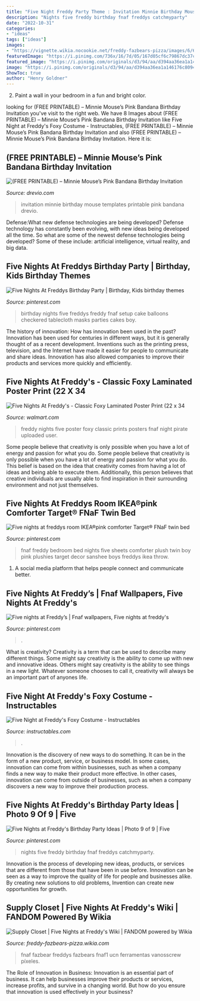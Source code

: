 ```yaml
---
title: "Five Night Freddy Party Theme : Invitation Minnie Birthday Mouse Templates Printable Pink Bandana Drevio"
description: "Nights five freddy birthday fnaf freddys catchmyparty"
date: "2022-10-31"
categories:
- "ideas"
tags: ["ideas"]
images:
- "https://vignette.wikia.nocookie.net/freddy-fazbears-pizza/images/6/62/62.png/revision/latest?cb=20140825032125"
featuredImage: "https://i.pinimg.com/736x/16/7d/05/167d05cf6c79867dc37c12dee2b00718.jpg"
featured_image: "https://i.pinimg.com/originals/d3/94/aa/d394aa36ea1a146176c8094a405358bb.jpg"
image: "https://i.pinimg.com/originals/d3/94/aa/d394aa36ea1a146176c8094a405358bb.jpg"
ShowToc: true
author: "Henry Goldner"
---
```



2. Paint a wall in your bedroom in a fun and bright color.

	

		
looking for (FREE PRINTABLE) – Minnie Mouse’s Pink Bandana Birthday Invitation you've visit to the right web. We have 8 Images about (FREE PRINTABLE) – Minnie Mouse’s Pink Bandana Birthday Invitation like Five Night at Freddy&#039;s Foxy Costume - Instructables, (FREE PRINTABLE) – Minnie Mouse’s Pink Bandana Birthday Invitation and also (FREE PRINTABLE) – Minnie Mouse’s Pink Bandana Birthday Invitation. Here it is:
		
    
## (FREE PRINTABLE) – Minnie Mouse’s Pink Bandana Birthday Invitation

<img loading=lazy src="https://www.drevio.com/wp-content/uploads/2020/02/Minnie-mouse-Birthday-Invitation-watermark.jpg" onerror="this.onerror=null;this.src='https://tse1.mm.bing.net/th?id=OIP.hm5ePtmrpkyT7N0HyDVMYAHaKX&amp;pid=15.1';" alt="(FREE PRINTABLE) – Minnie Mouse’s Pink Bandana Birthday Invitation">

_Source: drevio.com_

>invitation minnie birthday mouse templates printable pink bandana drevio. 

	

Defense:What new defense technologies are being developed?
Defense technology has constantly been evolving, with new ideas being developed all the time. So what are some of the newest defense technologies being developed? Some of these include: artificial intelligence, virtual reality, and big data.

    
## Five Nights At Freddys Birthday Party | Birthday, Kids Birthday Themes

<img loading=lazy src="https://i.pinimg.com/736x/16/7d/05/167d05cf6c79867dc37c12dee2b00718.jpg" onerror="this.onerror=null;this.src='https://tse2.mm.bing.net/th?id=OIP._Lp7m2Ak0m91k_jz6PgsPQHaHa&amp;pid=15.1';" alt="Five Nights At Freddys Birthday Party | Birthday, Kids birthday themes">

_Source: pinterest.com_

>birthday nights five freddys freddy fnaf setup cake balloons checkered tablecloth masks parties cakes boy. 

	

The history of innovation: How has innovation been used in the past?
Innovation has been used for centuries in different ways, but it is generally thought of as a recent development. Inventions such as the printing press, television, and the Internet have made it easier for people to communicate and share ideas. Innovation has also allowed companies to improve their products and services more quickly and efficiently.

    
## Five Nights At Freddy&#039;s - Classic Foxy Laminated Poster Print (22 X 34

<img loading=lazy src="https://i5.walmartimages.com/asr/d179ad67-7d0e-4095-b0ca-64f88c299358_1.284a4e93021a6acc30a484d370da5412.jpeg" onerror="this.onerror=null;this.src='https://tse2.mm.bing.net/th?id=OIP.T_68e-OEZLNH8M93PHOPXgHaLO&amp;pid=15.1';" alt="Five Nights At Freddy&#039;s - Classic Foxy Laminated Poster Print (22 x 34">

_Source: walmart.com_

>freddy nights five poster foxy classic prints posters fnaf night pirate uploaded user. 

	

Some people believe that creativity is only possible when you have a lot of energy and passion for what you do.
Some people believe that creativity is only possible when you have a lot of energy and passion for what you do. This belief is based on the idea that creativity comes from having a lot of ideas and being able to execute them. Additionally, this person believes that creative individuals are usually able to find inspiration in their surrounding environment and not just themselves.

    
## Five Nights At Freddys Room IKEA®pink Comforter Target® FNaF Twin Bed

<img loading=lazy src="https://i.pinimg.com/736x/01/13/00/0113002eb34c2392884f1b6902b3e81d--pink-comforter-leave-a-comment.jpg" onerror="this.onerror=null;this.src='https://tse2.mm.bing.net/th?id=OIP.tMPLuZ2ETWmd_Mzh-tqklwHaJ3&amp;pid=15.1';" alt="Five nights at freddys room IKEA®pink comforter Target® FNaF twin bed">

_Source: pinterest.com_

>fnaf freddy bedroom bed nights five sheets comforter plush twin boy pink plushies target decor sanshee boys freddys ikea throw. 

	

1. A social media platform that helps people connect and communicate better.

    
## Five Nights At Freddy’s | Fnaf Wallpapers, Five Nights At Freddy&#039;s

<img loading=lazy src="https://i.pinimg.com/originals/5b/46/41/5b464140fff752cc7aa51e5da75c17ca.jpg" onerror="this.onerror=null;this.src='https://tse1.mm.bing.net/th?id=OIP.qrNRD9xP_WRJGkKA_lTVEgHaFj&amp;pid=15.1';" alt="Five nights at Freddy’s | Fnaf wallpapers, Five nights at freddy&#039;s">

_Source: pinterest.com_

>. 

	

What is creativity?
Creativity is a term that can be used to describe many different things. Some might say creativity is the ability to come up with new and innovative ideas. Others might say creativity is the ability to see things in a new light. Whatever someone chooses to call it, creativity will always be an important part of anyones life.

    
## Five Night At Freddy&#039;s Foxy Costume - Instructables

<img loading=lazy src="https://cdn.instructables.com/ORIG/FQQ/SUQF/I1VZAJ91/FQQSUQFI1VZAJ91.jpg?frame=1&amp;width=2100" onerror="this.onerror=null;this.src='https://tse2.mm.bing.net/th?id=OIP.cyP9-dLM-b4gbHnQj5hwLAHaGL&amp;pid=15.1';" alt="Five Night at Freddy&#039;s Foxy Costume - Instructables">

_Source: instructables.com_

>. 

	

Innovation is the discovery of new ways to do something. It can be in the form of a new product, service, or business model. In some cases, innovation can come from within businesses, such as when a company finds a new way to make their product more effective. In other cases, innovation can come from outside of businesses, such as when a company discovers a new way to improve their production process.

    
## Five Nights At Freddy&#039;s Birthday Party Ideas | Photo 9 Of 9 | Five

<img loading=lazy src="https://i.pinimg.com/originals/d3/94/aa/d394aa36ea1a146176c8094a405358bb.jpg" onerror="this.onerror=null;this.src='https://tse1.mm.bing.net/th?id=OIP.OvlpcdaLwU8GOmrqacWigQAAAA&amp;pid=15.1';" alt="Five Nights at Freddy&#039;s Birthday Party Ideas | Photo 9 of 9 | Five">

_Source: pinterest.com_

>nights five freddy birthday fnaf freddys catchmyparty. 

	

Innovation is the process of developing new ideas, products, or services that are different from those that have been in use before. Innovation can be seen as a way to improve the quality of life for people and businesses alike. By creating new solutions to old problems, Invention can create new opportunities for growth.

    
## Supply Closet | Five Nights At Freddy&#039;s Wiki | FANDOM Powered By Wikia

<img loading=lazy src="https://vignette.wikia.nocookie.net/freddy-fazbears-pizza/images/6/62/62.png/revision/latest?cb=20140825032125" onerror="this.onerror=null;this.src='https://tse1.mm.bing.net/th?id=OIP.Kw-0rHVoc7IHjGpQ1pbzJgHaDV&amp;pid=15.1';" alt="Supply Closet | Five Nights at Freddy&#039;s Wiki | FANDOM powered by Wikia">

_Source: freddy-fazbears-pizza.wikia.com_

>fnaf fazbear freddys fazbears fnaf1 ucn ferramentas vanosscrew píxeles. 

	

The Role of Innovation in Business:
Innovation is an essential part of business. It can help businesses improve their products or services, increase profits, and survive in a changing world. But how do you ensure that innovation is used effectively in your business?

